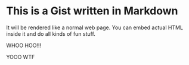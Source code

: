 # This is a Gist written in Markdown

It will be rendered like a normal web page. You can embed actual HTML inside it
and do all kinds of fun stuff.

WHOO HOO!!!


YOOO WTF